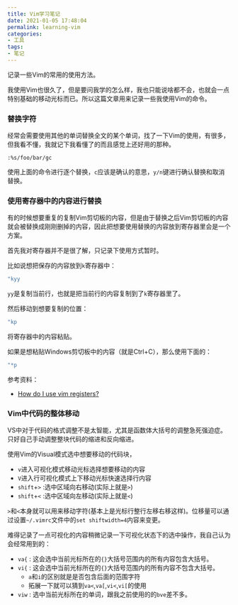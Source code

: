 ```yaml
---
title: Vim学习笔记
date: 2021-01-05 17:48:04
permalink: learning-vim
categories:
- 工具
tags:
- 笔记
---
```

记录一些Vim的常用的使用方法。

<!--more-->

我使用Vim也很久了，但是要问我学的怎么样，我也只能说啥都不会，也就会一点特别基础的移动光标而已。所以这篇文章用来记录一些我使用Vim的命令。

### 替换字符
经常会需要使用其他的单词替换全文的某个单词，找了一下Vim的使用，有很多，但我看不懂，我就记下我看懂了的而且感觉上还好用的那种。

```
:%s/foo/bar/gc
```

使用上面的命令进行逐个替换，`c`应该是确认的意思，`y/n`键进行确认替换和取消替换。

### 使用寄存器中的内容进行替换
有的时候想要重复的复制Vim剪切板的内容，但是由于替换之后Vim剪切板的内容就会被替换成刚刚删掉的内容，因此把想要使用替换的内容放到寄存器里会是一个方案。

首先我对寄存器并不是很了解，只记录下使用方式暂时。

比如说想把保存的内容放到`k`寄存器中：
```c++
"kyy
```
`yy`是复制当前行，也就是把当前行的内容复制到了`k`寄存器里了。

然后移动到想要复制的位置：
```c++
"kp
```
将寄存器中的内容粘贴。

如果是想粘贴Windows剪切板中的内容（就是Ctrl+C），那么使用下面的：
```c++
"*p
```

参考资料：
- [How do I use vim registers?](https://stackoverflow.com/questions/1497958/how-do-i-use-vim-registers)


### Vim中代码的整体移动
VS中对于代码的格式调整不是太智能，尤其是函数体大括号的调整急死强迫症。只好自己手动调整整块代码的缩进和反向缩进。

使用Vim的Visual模式选中想要移动的代码块，
- `v`进入可视化模式移动光标选择想要移动的内容
- `V`进入行可视化模式上下移动光标快速选择行内容
- `shift`+`>` :选中区域向右移动(实际上就是`>`)
- `shift`+`<` :选中区域向左移动(实际上就是`<`)

`>`和`<`本身就可以用来移动字符(基本上是光标行整行左移右移这样)。位移量可以通过设置`~/.vimrc`文件中的`set shiftwidth=4`内容来变更。

难得记录了一点可视化的内容稍微记录一下可视化状态下的选中操作，我自己认为会经常用到的：
- `va{` : 这会选中当前光标所在的`{}`大括号范围内的所有内容包含大括号。
- `vi{` : 这会选中当前光标所在的`{}`大括号范围内的所有内容不包含大括号。
  - `a`和`i`的区别就是是否包含后面的范围字符
  - 拓展一下就可以猜到`va<`,`va[`,`vi<`,`vi[`的使用
- `viw` : 选中当前光标所在的单词，跟我之前使用的的`bve`差不多。
